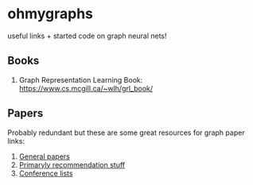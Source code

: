 # ohmygraphs
useful links + started code on graph neural nets! 

## Books 
1. Graph Representation Learning Book: https://www.cs.mcgill.ca/~wlh/grl_book/


## Papers 
Probably redundant but these are some great resources for graph paper links: 

1. [General papers](https://github.com/DeepGraphLearning/LiteratureDL4Graph)
2. [Primaryly recommendation stuff](https://github.com/yazdotai/graph-networks)
3. [Conference lists](https://github.com/naganandy/graph-based-deep-learning-literature)

